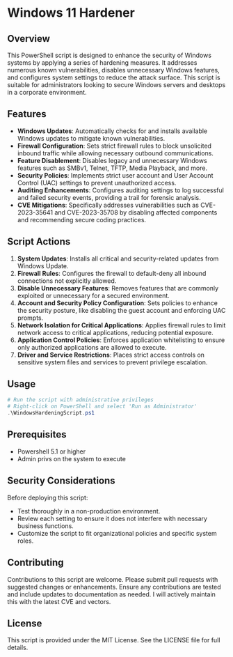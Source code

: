 # Windows 11 Hardener

## Overview
This PowerShell script is designed to enhance the security of Windows systems by applying a series of hardening measures. It addresses numerous known vulnerabilities, disables unnecessary Windows features, and configures system settings to reduce the attack surface. This script is suitable for administrators looking to secure Windows servers and desktops in a corporate environment.

## Features
- **Windows Updates**: Automatically checks for and installs available Windows updates to mitigate known vulnerabilities.
- **Firewall Configuration**: Sets strict firewall rules to block unsolicited inbound traffic while allowing necessary outbound communications.
- **Feature Disablement**: Disables legacy and unnecessary Windows features such as SMBv1, Telnet, TFTP, Media Playback, and more.
- **Security Policies**: Implements strict user account and User Account Control (UAC) settings to prevent unauthorized access.
- **Auditing Enhancements**: Configures auditing settings to log successful and failed security events, providing a trail for forensic analysis.
- **CVE Mitigations**: Specifically addresses vulnerabilities such as CVE-2023-35641 and CVE-2023-35708 by disabling affected components and recommending secure coding practices.

## Script Actions
1. **System Updates**: Installs all critical and security-related updates from Windows Update.
2. **Firewall Rules**: Configures the firewall to default-deny all inbound connections not explicitly allowed.
3. **Disable Unnecessary Features**: Removes features that are commonly exploited or unnecessary for a secured environment.
4. **Account and Security Policy Configuration**: Sets policies to enhance the security posture, like disabling the guest account and enforcing UAC prompts.
5. **Network Isolation for Critical Applications**: Applies firewall rules to limit network access to critical applications, reducing potential exposure.
6. **Application Control Policies**: Enforces application whitelisting to ensure only authorized applications are allowed to execute.
7. **Driver and Service Restrictions**: Places strict access controls on sensitive system files and services to prevent privilege escalation.

## Usage
```powershell
# Run the script with administrative privileges
# Right-click on PowerShell and select 'Run as Administrator'
.\WindowsHardeningScript.ps1
```

## Prerequisites
- Powershell 5.1 or higher
- Admin privs on the system to execute

## Security Considerations
Before deploying this script:

- Test thoroughly in a non-production environment.
- Review each setting to ensure it does not interfere with necessary business functions.
- Customize the script to fit organizational policies and specific system roles.

## Contributing
Contributions to this script are welcome. Please submit pull requests with suggested changes or enhancements. Ensure any contributions are tested and include updates to documentation as needed. I will actively maintain this with the latest CVE and vectors.

## License
This script is provided under the MIT License. See the LICENSE file for full details.
